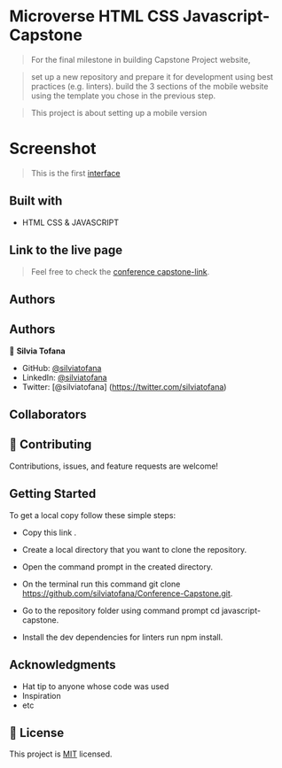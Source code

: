 # Microverse HTML CSS Javascript-Capstone

> For the final milestone in building Capstone Project website,

> set up a new repository and prepare it for development using best practices (e.g. linters).
> build the 3 sections of the mobile website using the template you chose in the previous step.

> This project is about setting up a mobile version

# Screenshot

> This is the first [interface](https://silviatofana.github.io/Conference-Capstone/)

## Built with

- HTML CSS & JAVASCRIPT

## Link to the live page

> Feel free to check the [conference capstone-link](https://silviatofana.github.io/Conference-Capstone/).

## Authors

## Authors

👤 **Silvia Tofana**

- GitHub: [@silviatofana](https://github.com/silviatofana)
- LinkedIn: [@silviatofana](www.linkedin.com/in/silvia-tofana-10b852186)
- Twitter: [@silviatofana] (https://twitter.com/silviatofana)


## Collaborators



## 🤝 Contributing

Contributions, issues, and feature requests are welcome!

## Getting Started

To get a local copy follow these simple steps:

- Copy this link .

- Create a local directory that you want to clone the repository.

- Open the command prompt in the created directory.

- On the terminal run this command git clone https://github.com/silviatofana/Conference-Capstone.git.

- Go to the repository folder using command prompt cd javascript-capstone.

- Install the dev dependencies for linters run npm install.

## Acknowledgments

- Hat tip to anyone whose code was used
- Inspiration
- etc

## 📝 License

This project is [MIT](./MIT.md) licensed.
